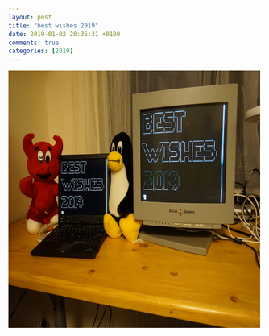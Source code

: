 ```yaml
---
layout: post
title: "best wishes 2019"
date: 2019-01-02 20:36:31 +0100
comments: true
categories: [2019] 
---
```


<a href="/images/2019.jpg"><img src="/images/2019.jpg" class="left" width="500" height="511" alt="2019" /> </a>

